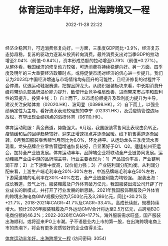 ﻿---
title: 体育运动丰年好，出海跨境又一程
date: 2022-11-28 22:22
tags:
- 纺织服装行业
updated: 
---

经济企稳回升，可选消费修复向好。一方面，三季度GDP同比+3.9%，经济复苏态势趋稳，复苏的驱动力逐渐从投资转向消费。最终消费支出对当季GDP的拉动增至2.04%（前值-0.84%），资本形成总额的拉动增至0.79%（前值+0.27%）。从整体看，我国经济的修复动力较强，可选消费将持续稳健向好。另一方面，四季度及明年的三大重要经济政策时点，或将促使市场对经济的信心进一步提升。我们认为2023年中国经济增速与市场情绪均有回升的可能性，且经济修复的过程并不会停滞。优选运动鞋服赛道，把握品牌龙头。从纺织服装板块来看，中长期消费升级将带动头部品牌溢价能力提升，致使行业竞争格局改善，进而带来市占率和盈利性的双提升。投资主线：1）自上而下，以市场份额提升及盈利能力提升为主导。建议关注安踏体育（02020.HK）、波司登（03998.HK）。2）自下而上，以强业绩确定性为主导。看好流水表现较理想的李宁（02331.HK），及受疫情管控边际放松，有望出现业绩拐点的滔搏体育（06110.HK）。
<!-- more -->
体育运动鞋服：黄金赛道，势能强大。6月起，我国服装零售同比表现由负转正，疫情缓和后的回弹趋势较好，迎来正增速拐点并逐渐回暖。线下销售渠道逐渐回转。8月我国服装零售额当月同比为6.0%，环比持平。从运动龙头三季度流水表现看，龙头品牌企业零售营运增速恢复较好，且显著好于Q1、Q2。适逢杭州亚运会，加持全产业链发展。体育运动丰年，品牌端企业将联动全产业链协同发展。运动鞋服产业由中游的品牌端主导，行业主要表现为：1）产品加价率高，产业链利润丰厚；2）上下游集中度高，议价能力强；3）产业链利润分配均衡。从利润分配来看，上游生产端毛利率在20%-30%左右，中游品牌端毛利率在50%左右，下游渠道端的毛利率在30%-40%左右，全产业链盈利能力均较强。
服装出海：成长赛道，景气上行。服装鞋履及户外体育破万亿元，我国服装出海公司开辟了行业成长的新模式，并打开了行业发展的新思路。2021年我国服饰鞋履及户外体育的跨境出海电商GMV规模分别为7,503亿元及3,286亿元，同比+30.2%及+21.7%，2018-2021年CAGR=41.7%及CAGR=33.4%。高成长续航，规模持续增大。预计2026年服装鞋履及户外运动GMV合计将达至2.5万亿元，占跨境B2C电商份额的46.2%；2022-2026年CAGR=17.7%。海外服装需求旺盛，国产服装出海顺利。或将迎来IPO上市潮。子不语是业内上市的第一股，在出海跨境电商上市的热潮下，将会有更多资质较好的企业值得关注。

[体育运动丰年好，出海跨境又一程](https://url12.ctfile.com/f/3948612-735512317-036008?p=3054)
(访问密码: 3054)

